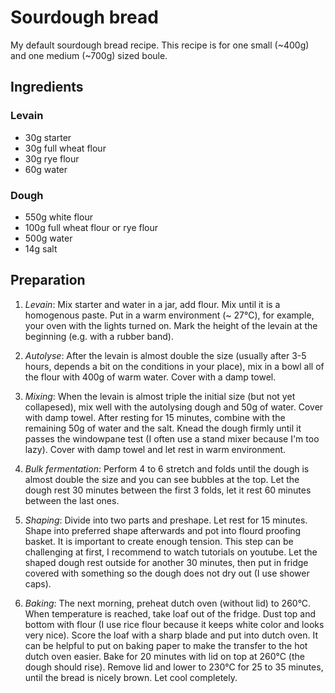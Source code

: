 # Sourdough bread

My default sourdough bread recipe. This recipe is for one small (~400g) and one
medium (~700g) sized boule.


## Ingredients

### Levain

* 30g starter
* 30g full wheat flour
* 30g rye flour
* 60g water

### Dough

* 550g white flour
* 100g full wheat flour or rye flour 
* 500g water
* 14g salt

## Preparation

1. *Levain*: Mix starter and water in a jar, add flour. Mix until it is a
   homogenous paste. Put in a warm environment (~ 27°C), for example, your oven
   with the lights turned on. Mark the height of the levain at the beginning
   (e.g. with a rubber band).

2. *Autolyse*: After the levain is almost double the size (usually after 3-5
   hours, depends a bit on the conditions in your place), mix in a bowl all of
   the flour with 400g of warm water. Cover with a damp towel.

3. *Mixing*: When the levain is almost triple the initial size (but not yet
   collapesed), mix well with the autolysing dough and 50g of water. Cover with
   damp towel. After resting for 15 minutes, combine with the remaining 50g of
   water and the salt. Knead the dough firmly until it passes the windowpane
   test (I often use a stand mixer because I'm too lazy). Cover with damp towel
   and let rest in warm environment.

4. *Bulk fermentation*: Perform 4 to 6 stretch and folds until the dough is
    almost double the size and you can see bubbles at the top. Let the dough
    rest 30 minutes between the first 3 folds, let it rest 60 minutes between
    the last ones.
    
5. *Shaping*: Divide into two parts and preshape. Let rest for 15 minutes. Shape
    into preferred shape afterwards and pot into flourd proofing basket. It is
    important to create enough tension. This step can be challenging at first, I
    recommend to watch tutorials on youtube. Let the shaped dough rest outside
    for another 30 minutes, then put in fridge covered with something so the
    dough does not dry out (I use shower caps).

6. *Baking*: The next morning, preheat dutch oven (without lid) to 260°C. When
    temperature is reached, take loaf out of the fridge. Dust top and bottom
    with flour (I use rice flour because it keeps white color and looks very
    nice). Score the loaf with a sharp blade and put into dutch oven. It can be
    helpful to put on baking paper to make the transfer to the hot dutch oven
    easier. Bake for 20 minutes with lid on top at 260°C (the dough should
    rise). Remove lid and lower to 230°C for 25 to 35 minutes, until the bread
    is nicely brown. Let cool completely.
